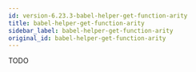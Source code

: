```yaml
---
id: version-6.23.3-babel-helper-get-function-arity
title: babel-helper-get-function-arity
sidebar_label: babel-helper-get-function-arity
original_id: babel-helper-get-function-arity
---
```


TODO

